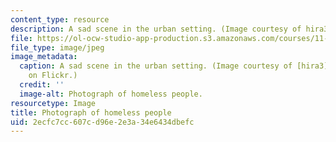 ```yaml
---
content_type: resource
description: A sad scene in the urban setting. (Image courtesy of hira3 on Flickr.)
file: https://ol-ocw-studio-app-production.s3.amazonaws.com/courses/11-469-urban-sociology-in-theory-and-practice-spring-2009/2ecfc7cc607cd96e2e3a34e6434dbefc_11-469s09.jpg
file_type: image/jpeg
image_metadata:
  caption: A sad scene in the urban setting. (Image courtesy of [hira3](http://flickr.com/photos/8_8/)
    on Flickr.)
  credit: ''
  image-alt: Photograph of homeless people.
resourcetype: Image
title: Photograph of homeless people
uid: 2ecfc7cc-607c-d96e-2e3a-34e6434dbefc
---
```

